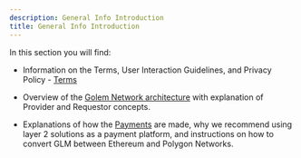```yaml
---
description: General Info Introduction
title: General Info Introduction
---
```


In this section you will find:

- Information on the Terms,  User Interaction Guidelines, and Privacy Policy - [Terms](/docs/golem/terms)

- Overview of the [Golem Network architecture](/docs/golem/overview) with explanation of Provider and Requestor concepts.

- Explanations of how the [Payments](/docs/golem/payments) are made, why we recommend using layer 2 solutions as a payment platform, and instructions on how to convert GLM between Ethereum and Polygon Networks.






